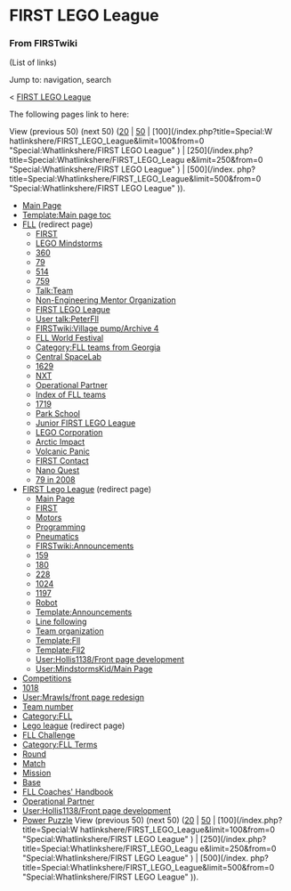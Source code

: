 # FIRST LEGO League

### From FIRSTwiki

(List of links)

Jump to: navigation, search

&lt; [FIRST LEGO League](/index.php?title=FIRST_LEGO_League&redirect=no "FIRST
LEGO League" )  

The following pages link to here:

View (previous 50) (next 50)
([20](/index.php?title=Special:Whatlinkshere/FIRST_LEGO_League&limit=20&from=0
"Special:Whatlinkshere/FIRST LEGO League" ) |
[50](/index.php?title=Special:Whatlinkshere/FIRST_LEGO_League&limit=50&from=0
"Special:Whatlinkshere/FIRST LEGO League" ) | [100](/index.php?title=Special:W
hatlinkshere/FIRST_LEGO_League&limit=100&from=0 "Special:Whatlinkshere/FIRST
LEGO League" ) | [250](/index.php?title=Special:Whatlinkshere/FIRST_LEGO_Leagu
e&limit=250&from=0 "Special:Whatlinkshere/FIRST LEGO League" ) | [500](/index.
php?title=Special:Whatlinkshere/FIRST_LEGO_League&limit=500&from=0
"Special:Whatlinkshere/FIRST LEGO League" )).

  * [Main Page](/index.php/Main_Page "Main Page" )
  * [Template:Main page toc](/index.php/Template:Main_page_toc "Template:Main page toc" )
  * [FLL](/index.php?title=FLL&redirect=no "FLL" ) (redirect page) 
    * [FIRST](/index.php/FIRST "FIRST" )
    * [LEGO Mindstorms](/index.php/LEGO_Mindstorms "LEGO Mindstorms" )
    * [360](/index.php/360 "360" )
    * [79](/index.php/79 "79" )
    * [514](/index.php/514 "514" )
    * [759](/index.php/759 "759" )
    * [Talk:Team](/index.php/Talk:Team "Talk:Team" )
    * [Non-Engineering Mentor Organization](/index.php/Non-Engineering_Mentor_Organization "Non-Engineering Mentor Organization" )
    * [FIRST LEGO League](/index.php/FIRST_LEGO_League "FIRST LEGO League" )
    * [User talk:PeterFll](/index.php/User_talk:PeterFll "User talk:PeterFll" )
    * [FIRSTwiki:Village pump/Archive 4](/index.php/FIRSTwiki:Village_pump/Archive_4 "FIRSTwiki:Village pump/Archive 4" )
    * [FLL World Festival](/index.php/FLL_World_Festival "FLL World Festival" )
    * [Category:FLL teams from Georgia](/index.php/Category:FLL_teams_from_Georgia "Category:FLL teams from Georgia" )
    * [Central SpaceLab](/index.php/Central_SpaceLab "Central SpaceLab" )
    * [1629](/index.php/1629 "1629" )
    * [NXT](/index.php/NXT "NXT" )
    * [Operational Partner](/index.php/Operational_Partner "Operational Partner" )
    * [Index of FLL teams](/index.php/Index_of_FLL_teams "Index of FLL teams" )
    * [1719](/index.php/1719 "1719" )
    * [Park School](/index.php/Park_School "Park School" )
    * [Junior FIRST LEGO League](/index.php/Junior_FIRST_LEGO_League "Junior FIRST LEGO League" )
    * [LEGO Corporation](/index.php/LEGO_Corporation "LEGO Corporation" )
    * [Arctic Impact](/index.php/Arctic_Impact "Arctic Impact" )
    * [Volcanic Panic](/index.php/Volcanic_Panic "Volcanic Panic" )
    * [FIRST Contact](/index.php/FIRST_Contact "FIRST Contact" )
    * [Nano Quest](/index.php/Nano_Quest "Nano Quest" )
    * [79 in 2008](/index.php/79_in_2008 "79 in 2008" )
  * [FIRST Lego League](/index.php?title=FIRST_Lego_League&redirect=no "FIRST Lego League" ) (redirect page) 
    * [Main Page](/index.php/Main_Page "Main Page" )
    * [FIRST](/index.php/FIRST "FIRST" )
    * [Motors](/index.php/Motors "Motors" )
    * [Programming](/index.php/Programming "Programming" )
    * [Pneumatics](/index.php/Pneumatics "Pneumatics" )
    * [FIRSTwiki:Announcements](/index.php/FIRSTwiki:Announcements "FIRSTwiki:Announcements" )
    * [159](/index.php/159 "159" )
    * [180](/index.php/180 "180" )
    * [228](/index.php/228 "228" )
    * [1024](/index.php/1024 "1024" )
    * [1197](/index.php/1197 "1197" )
    * [Robot](/index.php/Robot "Robot" )
    * [Template:Announcements](/index.php/Template:Announcements "Template:Announcements" )
    * [Line following](/index.php/Line_following "Line following" )
    * [Team organization](/index.php/Team_organization "Team organization" )
    * [Template:Fll](/index.php/Template:Fll "Template:Fll" )
    * [Template:Fll2](/index.php/Template:Fll2 "Template:Fll2" )
    * [User:Hollis1138/Front page development](/index.php/User:Hollis1138/Front_page_development "User:Hollis1138/Front page development" )
    * [User:MindstormsKid/Main Page](/index.php/User:MindstormsKid/Main_Page "User:MindstormsKid/Main Page" )
  * [Competitions](/index.php/Competitions "Competitions" )
  * [1018](/index.php/1018 "1018" )
  * [User:Mrawls/front page redesign](/index.php/User:Mrawls/front_page_redesign "User:Mrawls/front page redesign" )
  * [Team number](/index.php/Team_number "Team number" )
  * [Category:FLL](/index.php/Category:FLL "Category:FLL" )
  * [Lego league](/index.php?title=Lego_league&redirect=no "Lego league" ) (redirect page) 
  * [FLL Challenge](/index.php/FLL_Challenge "FLL Challenge" )
  * [Category:FLL Terms](/index.php/Category:FLL_Terms "Category:FLL Terms" )
  * [Round](/index.php/Round "Round" )
  * [Match](/index.php/Match "Match" )
  * [Mission](/index.php/Mission "Mission" )
  * [Base](/index.php/Base "Base" )
  * [FLL Coaches' Handbook](/index.php/FLL_Coaches%27_Handbook "FLL Coaches' Handbook" )
  * [Operational Partner](/index.php/Operational_Partner "Operational Partner" )
  * [User:Hollis1138/Front page development](/index.php/User:Hollis1138/Front_page_development "User:Hollis1138/Front page development" )
  * [Power Puzzle](/index.php/Power_Puzzle "Power Puzzle" )
View (previous 50) (next 50)
([20](/index.php?title=Special:Whatlinkshere/FIRST_LEGO_League&limit=20&from=0
"Special:Whatlinkshere/FIRST LEGO League" ) |
[50](/index.php?title=Special:Whatlinkshere/FIRST_LEGO_League&limit=50&from=0
"Special:Whatlinkshere/FIRST LEGO League" ) | [100](/index.php?title=Special:W
hatlinkshere/FIRST_LEGO_League&limit=100&from=0 "Special:Whatlinkshere/FIRST
LEGO League" ) | [250](/index.php?title=Special:Whatlinkshere/FIRST_LEGO_Leagu
e&limit=250&from=0 "Special:Whatlinkshere/FIRST LEGO League" ) | [500](/index.
php?title=Special:Whatlinkshere/FIRST_LEGO_League&limit=500&from=0
"Special:Whatlinkshere/FIRST LEGO League" )).

